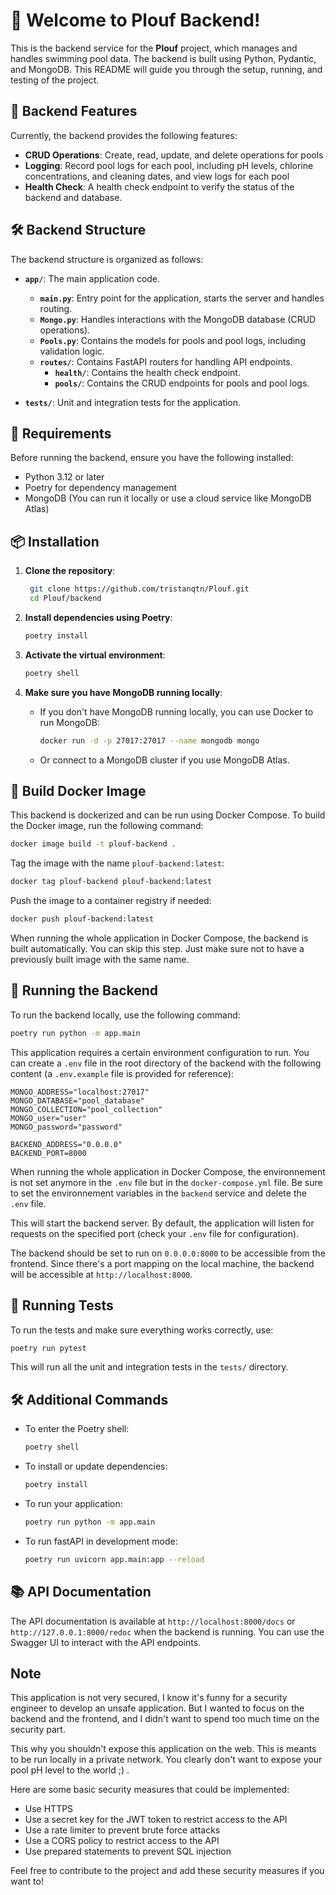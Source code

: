 # 🌊 Welcome to Plouf Backend!

This is the backend service for the **Plouf** project, which manages and handles swimming pool data. The backend is built using Python, Pydantic, and MongoDB. This README will guide you through the setup, running, and testing of the project.

## 🚀 Backend Features

Currently, the backend provides the following features:

- **CRUD Operations**: Create, read, update, and delete operations for pools
- **Logging**: Record pool logs for each pool, including pH levels, chlorine concentrations, and cleaning dates, and view logs for each pool
- **Health Check**: A health check endpoint to verify the status of the backend and database.

## 🛠️ Backend Structure

The backend structure is organized as follows:

- **`app/`**: The main application code.

  - **`main.py`**: Entry point for the application, starts the server and handles routing.
  - **`Mongo.py`**: Handles interactions with the MongoDB database (CRUD operations).
  - **`Pools.py`**: Contains the models for pools and pool logs, including validation logic.
  - **`routes/`**: Contains FastAPI routers for handling API endpoints.
    - **`health/`**: Contains the health check endpoint.
    - **`pools/`**: Contains the CRUD endpoints for pools and pool logs.

- **`tests/`**: Unit and integration tests for the application.

## 📝 Requirements

Before running the backend, ensure you have the following installed:

- Python 3.12 or later
- Poetry for dependency management
- MongoDB (You can run it locally or use a cloud service like MongoDB Atlas)

## 📦 Installation

1. **Clone the repository**:

   ```bash
    git clone https://github.com/tristanqtn/Plouf.git
    cd Plouf/backend
   ```

2. **Install dependencies using Poetry**:

   ```bash
   poetry install
   ```

3. **Activate the virtual environment**:

   ```bash
   poetry shell
   ```

4. **Make sure you have MongoDB running locally**:
   - If you don't have MongoDB running locally, you can use Docker to run MongoDB:
     ```bash
     docker run -d -p 27017:27017 --name mongodb mongo
     ```
   - Or connect to a MongoDB cluster if you use MongoDB Atlas.

## 🐳 Build Docker Image

This backend is dockerized and can be run using Docker Compose. To build the Docker image, run the following command:

```bash
docker image build -t plouf-backend .
```

Tag the image with the name `plouf-backend:latest`:

```bash
docker tag plouf-backend plouf-backend:latest
```

Push the image to a container registry if needed:

```bash
docker push plouf-backend:latest
```

When running the whole application in Docker Compose, the backend is built automatically. You can skip this step. Just make sure not to have a previously built image with the same name.

## 🚀 Running the Backend

To run the backend locally, use the following command:

```bash
poetry run python -m app.main
```

This application requires a certain environment configuration to run. You can create a `.env` file in the root directory of the backend with the following content (a `.env.example` file is provided for reference):

```plaintext
MONGO_ADDRESS="localhost:27017"
MONGO_DATABASE="pool_database"
MONGO_COLLECTION="pool_collection"
MONGO_user="user"
MONGO_password="password"

BACKEND_ADDRESS="0.0.0.0"
BACKEND_PORT=8000
```

When running the whole application in Docker Compose, the environnement is not set anymore in the `.env` file but in the `docker-compose.yml` file. Be sure to set the environnement variables in the `backend` service and delete the `.env` file.

This will start the backend server. By default, the application will listen for requests on the specified port (check your `.env` file for configuration).

The backend should be set to run on `0.0.0.0:8000` to be accessible from the frontend. Since there's a port mapping on the local machine, the backend will be accessible at `http://localhost:8000`.

## 🧪 Running Tests

To run the tests and make sure everything works correctly, use:

```bash
poetry run pytest
```

This will run all the unit and integration tests in the `tests/` directory.

## 🛠️ Additional Commands

- To enter the Poetry shell:

  ```bash
  poetry shell
  ```

- To install or update dependencies:

  ```bash
  poetry install
  ```

- To run your application:

  ```bash
  poetry run python -m app.main
  ```

- To run fastAPI in development mode:
  ```bash
  poetry run uvicorn app.main:app --reload
  ```

## 📚 API Documentation

The API documentation is available at `http://localhost:8000/docs` or `http://127.0.0.1:8000/redoc` when the backend is running. You can use the Swagger UI to interact with the API endpoints.

## Note

This application is not very secured, I know it's funny for a security engineer to develop an unsafe application. But I wanted to focus on the backend and the frontend, and I didn't want to spend too much time on the security part.

This why you shouldn't expose this application on the web. This is meants to be run locally in a private network. You clearly don't want to expose your pool pH level to the world ;) .

Here are some basic security measures that could be implemented:

- Use HTTPS
- Use a secret key for the JWT token to restrict access to the API
- Use a rate limiter to prevent brute force attacks
- Use a CORS policy to restrict access to the API
- Use prepared statements to prevent SQL injection

Feel free to contribute to the project and add these security measures if you want to!
